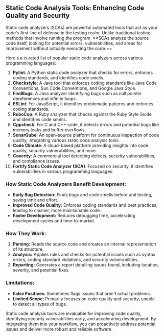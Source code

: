 ## Static Code Analysis Tools: Enhancing Code Quality and Security

Static code analyzers (SCAs) are powerful automated tools that act as your code's first line of defense in the testing realm. Unlike traditional testing methods that involve running the program, ==SCAs analyze the source code itself, looking for potential errors, vulnerabilities, and areas for improvement without actually executing the code.==

Here's a curated list of popular static code analyzers across various programming languages:

1. **Pylint**: A Python static code analyzer that checks for errors, enforces coding standards, and identifies code smells.
2. **Checkstyle**: A Java tool that enforces coding standards like Java Code Conventions, Sun Code Conventions, and Google Java Style.
3. **FindBugs**: A Java analyzer identifying bugs such as null pointer dereferences and infinite loops.
4. **ESLint**: For JavaScript, it identifies problematic patterns and enforces coding standards.
5. **RuboCop**: A Ruby analyzer that checks against the Ruby Style Guide and identifies code smells.
6. **Cppcheck**: For C and C++ code, it detects errors and potential bugs like memory leaks and buffer overflows.
7. **SonarQube**: An open-source platform for continuous inspection of code quality, integrating various static code analysis tools.
8. **Code Climate**: A cloud-based platform providing insights into code quality, security vulnerabilities, and more.
9. **Coverity**: A commercial tool detecting defects, security vulnerabilities, and compliance issues.
10. **Fortify Static Code Analyzer (SCA)**: Focused on security, it identifies vulnerabilities in various programming languages.

### How Static Code Analyzers Benefit Development:

- **Early Bug Detection:** Finds bugs and code smells before unit testing, saving time and effort.
- **Improved Code Quality:** Enforces coding standards and best practices, leading to cleaner, more maintainable code.
- **Faster Development:** Reduces debugging time, accelerating development cycles and time-to-market.

### How They Work:

1. **Parsing:** Reads the source code and creates an internal representation of its structure.
2. **Analysis:** Applies rules and checks for potential issues such as syntax errors, coding standard violations, and security vulnerabilities.
3. **Reporting:** Generates a report detailing issues found, including location, severity, and potential fixes.


### Limitations:
- **False Positives:** Sometimes flags issues that aren't actual problems.
- **Limited Scope:** Primarily focuses on code quality and security, unable to detect all types of bugs.

Static code analysis tools are invaluable for improving code quality, identifying security vulnerabilities early, and accelerating development. By integrating them into your workflow, you can proactively address potential issues and deliver more robust and reliable software.
